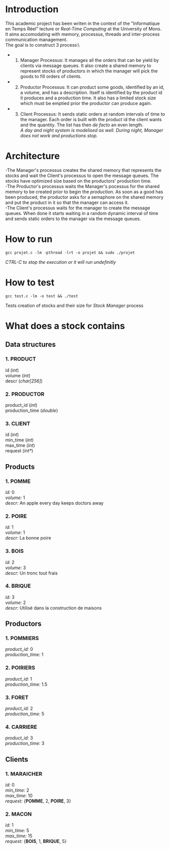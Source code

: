 # Introduction
This academic project has been writen in the context of the "Informatique en Temps Réel" lecture or _Real-Time Computing_ at the University of Mons.
It aims accomodating with memory, processus, threads and inter-process communication management.\
The goal is to construct 3 process:\
- 1. Manager Processus: It manages all the orders that can be yield by clients via message queues. It also create a shared memory to represent stocks of productors in which the manager will pick the goods to fill orders of clients.
- 2. Productor Processus: It can product some goods, identified by an id, a volume, and has a description. Itself is identified by the product id it produces and a production time. It also has a limited stock size which must be emptied prior the productor can produce again.
- 3. Client Processus: It sends static orders at random intervals of time to the manager. Each order is built with the product id the client wants and the quantity. The list has then _de facto_ an even length.\
_A day and night system is modelised as well. During night, Manager does not work and productions stop._

# Architecture
-The Manager's processus creates the shared memory that represents the stocks and wait the Client's processus to open the message queues. The stocks have optimized size based on the productors' production time.\
-The Productor's processus waits the Manager's pocessus for the shared memory to be created prior to begin the _production_. As soon as a good has been produced, the productor asks for a semaphore on the shared memory and put the product in it so that the manager can access it.\
-The Client's processus waits for the manager to create the message queues. When done it starts waiting in a random dynamic interval of time and sends static orders to the manager via the message queues.

# How to run
```
gcc projet.c -lm -pthread -lrt -o projet && sudo ./projet
```
*CTRL-C to stop the execution or it will run undefinitly*

# How to test
```
gcc test.c -lm -o test && ./test
```
Tests creation of stocks and their size for *Stock Manager* process

# What does a stock contains
## Data structures
### 1. PRODUCT
id (*int*)  
volume (*int*)  
descr (*char\[256\]*)
### 2. PRODUCTOR
product_id (*int*)  
production_time (*double*)  
### 3. CLIENT
id (*int*)  
min_time (*int*)  
max_time (*int*)  
request (*int\**)  

## Products
### 1. POMME
*id:* 0  
*volume:* 1  
*descr:* An apple every day keeps doctors away  
### 2. POIRE
*id:* 1  
*volume:* 1  
*descr:* La bonne poire  
### 3. BOIS
*id:* 2  
*volume:* 3  
*descr:* Un tronc tout frais  
### 4. BRIQUE
*id:* 3  
*volume:* 2  
*descr:* Utilisé dans la construction de maisons  

## Productors
### 1. POMMIERS
*product_id:* 0  
*production_time:* 1  
### 2. POIRIERS
*product_id:* 1  
*production_time:* 1.5  
### 3. FORET
*product_id:* 2  
*production_time:* 5  
### 4. CARRIERE
*product_id:* 3  
*production_time:* 3  

## Clients
### 1. MARAICHER
*id:* 0  
*min_time:* 2  
*max_time:* 10  
*request:* {**POMME**, 2, **POIRE**, 3}  
### 2. MACON
*id:* 1  
*min_time:* 5  
*max_time:* 15  
*request:* {**BOIS**, 1, **BRIQUE**, 5}  
